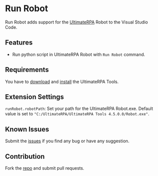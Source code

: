 # Run Robot

Run Robot adds support for the [UltimateRPA](https://www.ultimaterpa.com) Robot to the Visual Studio Code.

## Features

- Run python script in UltimateRPA Robot with `Run Robot` command. 

## Requirements

You have to [download](https://client.ultimaterpa.com/sign/in?backlink=vnjtn) and 
[install](https://www.ultimaterpa.com/documentation/_install.html) the UltimateRPA Tools.

## Extension Settings

 `runRobot.robotPath`: Set your path for the UltimateRPA Robot.exe. Default value is set to `"C:/UltimateRPA/UltimateRPA Tools 4.5.0.0/Robot.exe"`.

## Known Issues

Submit the [issues](https://github.com/Slavaqq/runrobot/issues) if you find any bug or have any suggestion.

## Contribution

Fork the [repo](https://github.com/Slavaqq/runrobot) and submit pull requests.
